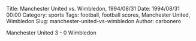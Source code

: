 Title: Manchester United vs. Wimbledon, 1994/08/31
Date: 1994/08/31 00:00
Category: sports
Tags: football, football scores, Manchester United, Wimbledon
Slug: manchester-united-vs-wimbledon
Author: carbonero


Manchester United 3 - 0 Wimbledon
